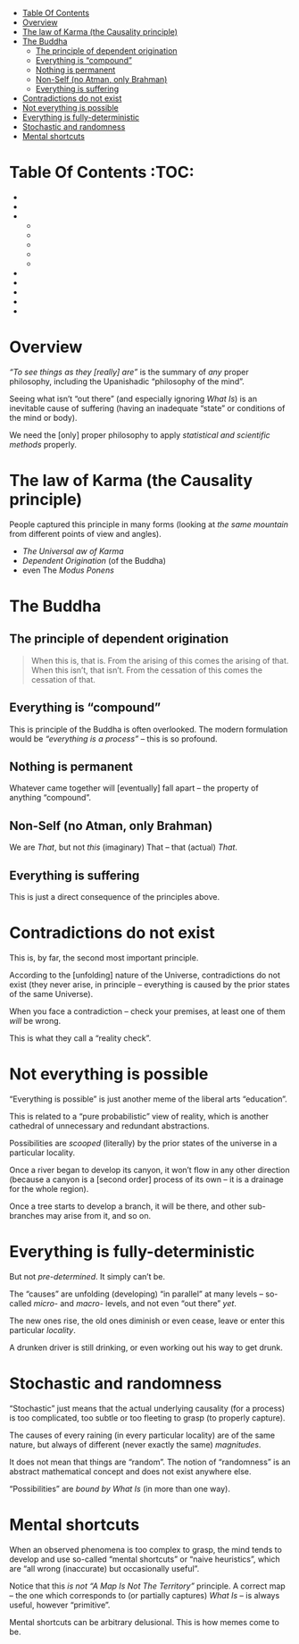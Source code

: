 - [Table Of Contents](#orgc9d397d)
- [Overview](#org850df8b)
- [The law of Karma (the Causality principle)](#orgb51ac78)
- [The Buddha](#org13bdce8)
  - [The principle of dependent origination](#org15fb458)
  - [Everything is &ldquo;compound&rdquo;](#org2d804f4)
  - [Nothing is permanent](#org6f9df4f)
  - [Non-Self (no Atman, only Brahman)](#org5b7a448)
  - [Everything is suffering](#org1d56bc7)
- [Contradictions do not exist](#org858a65c)
- [Not everything is possible](#org7cb7688)
- [Everything is fully-deterministic](#org43c6c14)
- [Stochastic and randomness](#orgaf99822)
- [Mental shortcuts](#org8422a95)



<a id="orgc9d397d"></a>

# Table Of Contents     :TOC:

-   
-   
-   -   
    -   
    -   
    -   
    -
-   
-   
-   
-   
-   


<a id="org850df8b"></a>

# Overview

*&ldquo;To see things as they [really] are&rdquo;* is the summary of *any* proper philosophy, including the Upanishadic &ldquo;philosophy of the mind&rdquo;.

Seeing what isn&rsquo;t &ldquo;out there&rdquo; (and especially ignoring *What Is*) is an inevitable cause of suffering (having an inadequate &ldquo;state&rdquo; or conditions of the mind or body).

We need the [only] proper philosophy to apply *statistical and scientific methods* properly.


<a id="orgb51ac78"></a>

# The law of Karma (the Causality principle)

People captured this principle in many forms (looking at *the same mountain* from different points of view and angles).

-   *The Universal aw of Karma*
-   *Dependent Origination* (of the Buddha)
-   even The *Modus Ponens*


<a id="org13bdce8"></a>

# The Buddha


<a id="org15fb458"></a>

## The principle of dependent origination

> When this is, that is. From the arising of this comes the arising of that. When this isn&rsquo;t, that isn&rsquo;t. From the cessation of this comes the cessation of that.


<a id="org2d804f4"></a>

## Everything is &ldquo;compound&rdquo;

This is principle of the Buddha is often overlooked. The modern formulation would be *&ldquo;everything is a process&rdquo;* &#x2013; this is so profound.


<a id="org6f9df4f"></a>

## Nothing is permanent

Whatever came together will [eventually] fall apart &#x2013; the property of anything &ldquo;compound&rdquo;.


<a id="org5b7a448"></a>

## Non-Self (no Atman, only Brahman)

We are *That*, but not *this* (imaginary) That &#x2013; that (actual) *That*.


<a id="org1d56bc7"></a>

## Everything is suffering

This is just a direct consequence of the principles above.


<a id="org858a65c"></a>

# Contradictions do not exist

This is, by far, the second most important principle.

According to the [unfolding] nature of the Universe, contradictions do not exist (they never arise, in principle &#x2013; everything is caused by the prior states of the same Universe).

When you face a contradiction &#x2013; check your premises, at least one of them *will* be wrong.

This is what they call a &ldquo;reality check&rdquo;.


<a id="org7cb7688"></a>

# Not everything is possible

&ldquo;Everything is possible&rdquo; is just another meme of the liberal arts &ldquo;education&rdquo;.

This is related to a &ldquo;pure probabilistic&rdquo; view of reality, which is another cathedral of unnecessary and redundant abstractions.

Possibilities are *scooped* (literally) by the prior states of the universe in a particular locality.

Once a river began to develop its canyon, it won&rsquo;t flow in any other direction (because a canyon is a [second order] process of its own &#x2013; it is a drainage for the whole region).

Once a tree starts to develop a branch, it will be there, and other sub-branches may arise from it, and so on.


<a id="org43c6c14"></a>

# Everything is fully-deterministic

But not *pre-determined*. It simply can&rsquo;t be.

The &ldquo;causes&rdquo; are unfolding (developing) &ldquo;in parallel&rdquo; at many levels &#x2013; so-called *micro-* and *macro-* levels, and not even &ldquo;out there&rdquo; *yet*.

The new ones rise, the old ones diminish or even cease, leave or enter this particular *locality*.

A drunken driver is still drinking, or even working out his way to get drunk.


<a id="orgaf99822"></a>

# Stochastic and randomness

&ldquo;Stochastic&rdquo; just means that the actual underlying causality (for a process) is too complicated, too subtle or too fleeting to grasp (to properly capture).

The causes of every raining (in every particular locality) are of the same nature, but always of different (never exactly the same) *magnitudes*.

It does not mean that things are &ldquo;random&rdquo;. The notion of &ldquo;randomness&rdquo; is an abstract mathematical concept and does not exist anywhere else.

&ldquo;Possibilities&rdquo; are *bound by What Is* (in more than one way).


<a id="org8422a95"></a>

# Mental shortcuts

When an observed phenomena is too complex to grasp, the mind tends to develop and use so-called &ldquo;mental shortcuts&rdquo; or &ldquo;naive heuristics&rdquo;, which are &ldquo;all wrong (inaccurate) but occasionally useful&rdquo;.

Notice that this *is not* *&ldquo;A Map Is Not The Territory&rdquo;* principle. A correct map &#x2013; the one which corresponds to (or partially captures) *What Is* &#x2013; is always useful, however &ldquo;primitive&rdquo;.

Mental shortcuts can be arbitrary delusional. This is how memes come to be.
